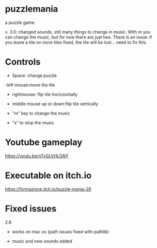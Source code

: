 # puzzlemania
a puzzle game.

v. 3.0: changed sounds, still many things to change in music.
With m you can change the music, but for now there are just two.
There is an issue: if you leave a tile on more tiles fixed, the
tile will be lost... need to fix this.

# Controls

- Space: change puzzle

-left mouse:move the tile

- rightmouse: flip tile horizzontally

- middle mouse up or down:flip tile vertically

- "m" key to change the music

- "s" to stop the music

# Youtube gameplay


https://youtu.be/nTyGLVHLGNY


# Executable on itch.io


https://formazione.itch.io/puzzle-mania-26

# Fixed issues

2.8

- works on mac os (path issues fixed with pathlib)

- music and new sounds added